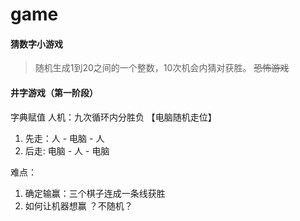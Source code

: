 # game
#### 猜数字小游戏
> 随机生成1到20之间的一个整数，10次机会内猜对获胜。 ~~恐怖游戏~~

#### 井字游戏（第一阶段）
字典赋值
人机：九次循环内分胜负 【电脑随机走位】
1. 先走：人 - 电脑 - 人
3. 后走: 电脑 - 人 - 电脑

难点：
1. 确定输赢：三个棋子连成一条线获胜
2. 如何让机器想赢  ？不随机？

